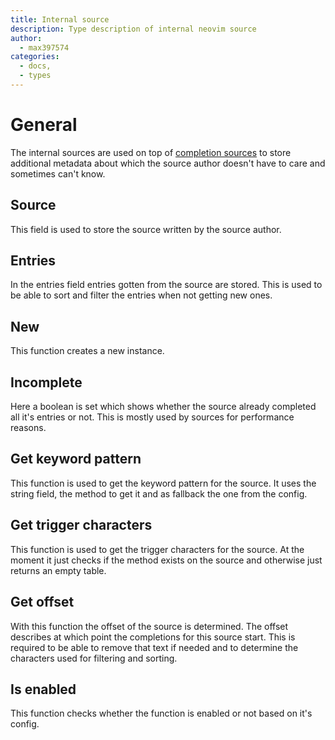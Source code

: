 ```yaml
---
title: Internal source
description: Type description of internal neovim source
author:
  - max397574
categories:
  - docs,
  - types
---
```


# General

The internal sources are used on top of [completion sources](#sourcemd) to store additional
metadata about which the source author doesn't have to care and sometimes can't know.

## Source

This field is used to store the source written by the source author.

## Entries

In the entries field entries gotten from the source are stored. This is used to be able to sort
and filter the entries when not getting new ones.

## New

This function creates a new instance.

## Incomplete

Here a boolean is set which shows whether the source already completed all it's entries or not.
This is mostly used by sources for performance reasons.

## Get keyword pattern

This function is used to get the keyword pattern for the source. It uses the string field, the
method to get it and as fallback the one from the config.

## Get trigger characters

This function is used to get the trigger characters for the source. At the moment it just checks
if the method exists on the source and otherwise just returns an empty table.

## Get offset

With this function the offset of the source is determined. The offset describes at which point
the completions for this source start. This is required to be able to remove that text if needed
and to determine the characters used for filtering and sorting.

## Is enabled

This function checks whether the function is enabled or not based on it's config.
